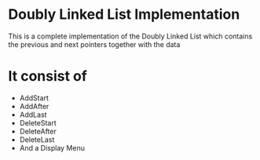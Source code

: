 # Doubly Linked List Implementation
This is a complete implementation of the Doubly Linked List which contains the previous and next pointers together with the data
# It consist of
- AddStart
- AddAfter
- AddLast
- DeleteStart
- DeleteAfter
- DeleteLast
- And a Display Menu
